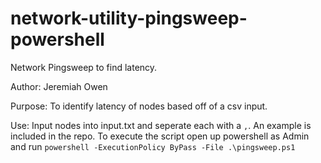# network-utility-pingsweep-powershell
Network Pingsweep to find latency.

Author: Jeremiah Owen

Purpose: To identify latency of nodes based off of a csv input.

Use: Input nodes into input.txt and seperate each with a `,`. An example is included in the repo. To execute the script open up powershell as Admin and run `powershell -ExecutionPolicy ByPass -File .\pingsweep.ps1`
